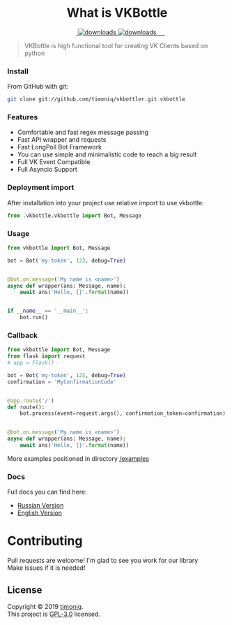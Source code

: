# 

<h1 align="center">What is VKBottle</h1>
<p align="center">
    <a href="https://pypi.org/project/vkbottle/">
        <img alt="downloads" src="https://badge.fury.io/py/vkbottle.svg" target="_blank">
    </a>
    <a href="https://github.com/timoniq/vkbottle">
         <img alt="downloads" src="https://img.shields.io/badge/version-opensource-green" target="_blank">
     </a>
    <blockquote>VKBottle is high functional tool for creating VK Clients based on python</blockquote>
</p>

### Install

From GitHub with git:

```sh
git clone git://github.com/timoniq/vkbottler.git vkbottle
```

### Features

- Comfortable and fast regex message passing
- Fast API wrapper and requests
- Fast LongPoll Bot Framework
- You can use simple and minimalistic code to reach a big result
- Full VK Event Compatible
- Full Asyncio Support

### Deployment import

After installation into your project use relative import to use vkbottle:

```python
from .vkbottle.vkbottle import Bot, Message
```

### Usage

```python
from vkbottle import Bot, Message

bot = Bot('my-token', 123, debug=True)


@bot.on.message('My name is <name>')
async def wrapper(ans: Message, name):
    await ans('Hello, {}'.format(name))


if __name__ == '__main__':
    bot.run()
```

### Callback

```python
from vkbottle import Bot, Message
from flask import request
# app = Flask()

bot = Bot('my-token', 123, debug=True)
confirmation = 'MyConfirmationCode'


@app.route('/')
def route():
    bot.process(event=request.args(), confirmation_token=confirmation)


@bot.on.message('My name is <name>')
async def wrapper(ans: Message, name):
    await ans('Hello, {}'.format(name))
```

More examples positioned in directory [/examples](./examples)

### Docs

Full docs you can find here:  

* [Russian Version](./docs/readme.ru.md)
* [English Version](./docs/kriper2005.txt)

# Contributing

Pull requests are welcome! I'm glad to see you work for our library  
Make issues if it is needed!

## License

Copyright © 2019 [timoniq](https://github.com/timoniq).  
This project is [GPL-3.0](./LICENSE.txt) licensed.

